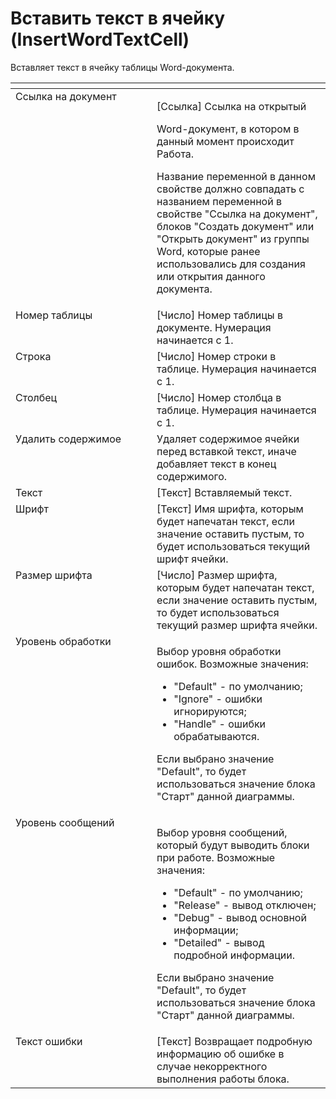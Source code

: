 # Вставить текст в ячейку (InsertWordTextCell)

Вставляет текст в ячейку таблицы Word-документа.

<table data-header-hidden><thead><tr><th width="256" valign="top"></th><th width="303" valign="top"></th></tr></thead><tbody><tr><td valign="top">Ссылка на документ</td><td valign="top"><p>[Ссылка] Ссылка на открытый </p><p>Word-документ, в котором в данный момент происходит Работа. </p><p></p><p>Название переменной в данном свойстве должно совпадать с названием переменной в свойстве "Ссылка на документ", блоков "Создать документ" или "Открыть документ" из группы Word, которые ранее использовались для создания или открытия данного документа.</p></td></tr><tr><td valign="top">Номер таблицы</td><td valign="top">[Число] Номер таблицы в документе. Нумерация начинается с 1.</td></tr><tr><td valign="top">Строка</td><td valign="top">[Число] Номер строки в таблице. Нумерация начинается с 1.</td></tr><tr><td valign="top">Столбец</td><td valign="top">[Число] Номер столбца в таблице. Нумерация начинается с 1.</td></tr><tr><td valign="top">Удалить содержимое</td><td valign="top">Удаляет содержимое ячейки перед вставкой текст, иначе добавляет текст в конец содержимого.</td></tr><tr><td valign="top">Текст</td><td valign="top">[Текст] Вставляемый текст.</td></tr><tr><td valign="top">Шрифт</td><td valign="top">[Текст] Имя шрифта, которым будет напечатан текст, если значение оставить пустым, то будет использоваться текущий шрифт ячейки.</td></tr><tr><td valign="top">Размер шрифта</td><td valign="top">[Число] Размер шрифта, которым будет напечатан текст, если значение оставить пустым, то будет использоваться текущий размер шрифта ячейки.</td></tr><tr><td valign="top">Уровень обработки</td><td valign="top"><p>Выбор уровня обработки ошибок. Возможные значения: </p><ul><li>"Default" - по умолчанию; </li><li>"Ignore" - ошибки игнорируются; </li><li>"Handle" - ошибки обрабатываются. </li></ul><p>Если выбрано значение "Default", то будет использоваться значение блока "Старт" данной диаграммы.</p></td></tr><tr><td valign="top">Уровень сообщений</td><td valign="top"><p>Выбор уровня сообщений, который будут выводить блоки при работе. Возможные значения: </p><ul><li>"Default" - по умолчанию; </li><li>"Release" - вывод отключен; </li><li>"Debug" - вывод основной информации; </li><li>"Detailed" - вывод подробной информации. </li></ul><p>Если выбрано значение "Default", то будет использоваться значение блока "Старт" данной диаграммы.</p></td></tr><tr><td valign="top">Текст ошибки</td><td valign="top">[Текст] Возвращает подробную информацию об ошибке в случае некорректного выполнения работы блока.</td></tr></tbody></table>
